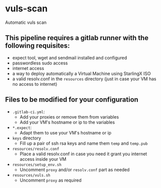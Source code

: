 # vuls-scan

Automatic vuls scan

## This pipeline requires a gitlab runner with the following requisites:
* expect tool, wget and sendmail installed and configured
* passwordless sudo access
* internet access
* a way to deploy automatically a Virtual Machine using StarlingX ISO
* a valid resolv.conf in the `resources` directory
    (just in case your VM has no access to internet)

## Files to be modified for your configuration
* `.gitlab-ci.yml`:
  - Add your proxies or remove them from variables
  - Add your VM's hostname or ip to the variables
* `*.expect`:
  - Adapt them to use your VM's hostname or ip
* `keys` directory
  - Fill up a pair of ssh rsa keys and name them `temp` and `temp.pub`
* `resources/resolv.conf`
  - Place a valid resolv.conf in case you need it grant you internet access
    inside your VM
* `resources/setup_env.sh`
  - Uncomment `proxy` and/or `resolv.conf` part as needed
* `resources/vuls.sh`
  - Uncomment `proxy` as required
